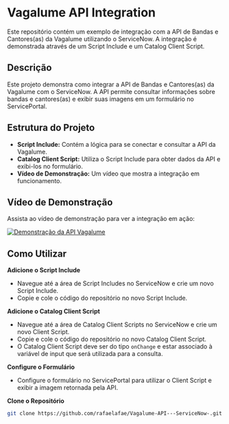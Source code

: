 # Vagalume API Integration

Este repositório contém um exemplo de integração com a API de Bandas e Cantores(as) da Vagalume utilizando o ServiceNow. A integração é demonstrada através de um Script Include e um Catalog Client Script.

## Descrição

Este projeto demonstra como integrar a API de Bandas e Cantores(as) da Vagalume com o ServiceNow. A API permite consultar informações sobre bandas e cantores(as) e exibir suas imagens em um formulário no ServicePortal.

## Estrutura do Projeto

- **Script Include:** Contém a lógica para se conectar e consultar a API da Vagalume.
- **Catalog Client Script:** Utiliza o Script Include para obter dados da API e exibi-los no formulário.
- **Vídeo de Demonstração:** Um vídeo que mostra a integração em funcionamento.

## Vídeo de Demonstração

Assista ao vídeo de demonstração para ver a integração em ação:

[![Demonstração da API Vagalume](https://img.youtube.com/vi/5kCezzLkfPg/maxresdefault.jpg)](https://youtu.be/5kCezzLkfPg)

## Como Utilizar

**Adicione o Script Include**

   - Navegue até a área de Script Includes no ServiceNow e crie um novo Script Include.
   - Copie e cole o código do repositório no novo Script Include.

**Adicione o Catalog Client Script**

   - Navegue até a área de Catalog Client Scripts no ServiceNow e crie um novo Client Script.
   - Copie e cole o código do repositório no novo Catalog Client Script.
   - O Catalog Client Script deve ser do tipo `onChange` e estar associado à variável de input que será utilizada para a consulta.

**Configure o Formulário**

   - Configure o formulário no ServicePortal para utilizar o Client Script e exibir a imagem retornada pela API.

**Clone o Repositório**

   ```bash
   git clone https://github.com/rafaelafae/Vagalume-API---ServiceNow-.git
